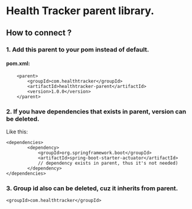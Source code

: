 # Health Tracker parent library.
## How to connect ?
### 1. Add this parent to your pom instead of default.
#### pom.xml:
```
    <parent>
        <groupId>com.healthtracker</groupId>
        <artifactId>healthtracker-parent</artifactId>
        <version>1.0.0</version>
    </parent>
```
### 2. If you have dependencies that exists in parent, version can be deleted.
Like this:
```
<dependencies>
        <dependency>
            <groupId>org.springframework.boot</groupId>
            <artifactId>spring-boot-starter-actuator</artifactId>
            // dependency exists in parent, thus it's not needed)
        </dependency>
</dependencies>
```
### 3. Group id also can be deleted, cuz it inherits from parent.
`<groupId>com.healthtracker</groupId>`